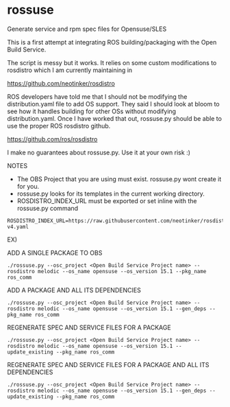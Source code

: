 # rossuse
Generate service and rpm spec files for Opensuse/SLES

This is a first attempt at integrating ROS building/packaging with the Open Build Service.

The script is messy but it works. It relies on some custom modifications to rosdistro which I am
currently maintaining in 

https://github.com/neotinker/rosdistro

ROS developers have told me that I should not be modifying the distribution.yaml file to add OS support. They said I should look at bloom to see how it handles building for other OSs without modifying distribution.yaml. Once I have worked that out, rossuse.py should be able to use the proper ROS rosdistro github.

https://github.com/ros/rosdistro

I make no guarantees about rossuse.py. Use it at your own risk :)

NOTES

- The OBS Project that you are using must exist. rossuse.py wont create it for you.
- rossuse.py looks for its templates in the current working directory.
- ROSDISTRO_INDEX_URL must be exported or set inline with the rossuse.py command
``` 
ROSDISTRO_INDEX_URL=https://raw.githubusercontent.com/neotinker/rosdistro/build_test/index-v4.yaml
```

EX)

ADD A SINGLE PACKAGE TO OBS

```./rossuse.py --osc_project <Open Build Service Project name> --rosdistro melodic --os_name opensuse --os_version 15.1 --pkg_name ros_comm```

ADD A PACKAGE AND ALL ITS DEPENDENCIES

```./rossuse.py --osc_project <Open Build Service Project name> --rosdistro melodic --os_name opensuse --os_version 15.1 --gen_deps --pkg_name ros_comm```

REGENERATE SPEC AND SERVICE FILES FOR A PACKAGE

```./rossuse.py --osc_project <Open Build Service Project name> --rosdistro melodic --os_name opensuse --os_version 15.1 --update_existing --pkg_name ros_comm```

REGENERATE SPEC AND SERVICE FILES FOR A PACKAGE AND ALL ITS DEPENDENCIES

```./rossuse.py --osc_project <Open Build Service Project name> --rosdistro melodic --os_name opensuse --os_version 15.1 --gen_deps --update_existing --pkg_name ros_comm```

